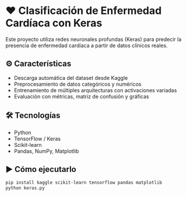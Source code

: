 # ❤️ Clasificación de Enfermedad Cardíaca con Keras

Este proyecto utiliza redes neuronales profundas (Keras) para predecir la presencia de enfermedad cardíaca a partir de datos clínicos reales.

## ⚙️ Características
- Descarga automática del dataset desde Kaggle
- Preprocesamiento de datos categóricos y numéricos
- Entrenamiento de múltiples arquitecturas con activaciones variadas
- Evaluación con métricas, matriz de confusión y gráficas

## 🛠️ Tecnologías
- Python
- TensorFlow / Keras
- Scikit-learn
- Pandas, NumPy, Matplotlib

## ▶️ Cómo ejecutarlo

```bash
pip install kaggle scikit-learn tensorflow pandas matplotlib
python keras.py
